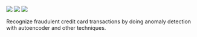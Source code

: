 ![](https://img.shields.io/badge/library-sklearn%20v0.20.1-yellow.svg)
![](https://img.shields.io/badge/library-pytorch%20v1.0.0-red.svg)
![](https://img.shields.io/badge/library-fastai%20v1.0.42-ff69b4.svg)

Recognize fraudulent credit card transactions by doing anomaly detection with autoencoder and other techniques.
